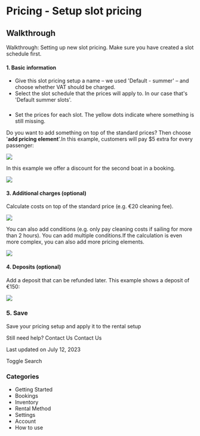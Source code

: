 Pricing - Setup slot pricing
============================

Walkthrough
-----------

Walkthrough: Setting up new slot pricing. Make sure you have created a slot schedule first.

#### 1. Basic information

* Give this slot pricing setup a name – we used 'Default - summer' – and choose whether VAT should be charged.
* Select the slot schedule that the prices will apply to. In our case that's 'Default summer slots'.

### 

* Set the prices for each slot. The yellow dots indicate where something is still missing.

Do you want to add something on top of the standard prices? Then choose '**add pricing element**'.In this example, customers will pay $5 extra for every passenger:

![](https://d33v4339jhl8k0.cloudfront.net/docs/assets/5ec3f479042863474d1b00dc/images/62164b3defb7ce7c7344306e/file-84Sw6G4pBo.png)

In this example we offer a discount for the second boat in a booking.

![](https://d33v4339jhl8k0.cloudfront.net/docs/assets/5ec3f479042863474d1b00dc/images/6216508c1173d072c69fafa1/file-I6NzfXEnzQ.png)

#### 3. Additional charges (optional)

Calculate costs on top of the standard price (e.g. €20 cleaning fee).

![](https://d33v4339jhl8k0.cloudfront.net/docs/assets/5ec3f479042863474d1b00dc/images/62163acaefb7ce7c73442fd9/file-UCdBPWEPym.png)

You can also add conditions (e.g. only pay cleaning costs if sailing for more than 2 hours). You can add multiple conditions.If the calculation is even more complex, you can also add more pricing elements.

![](https://d33v4339jhl8k0.cloudfront.net/docs/assets/5ec3f479042863474d1b00dc/images/62163a981173d072c69faed5/file-XyNbFioGoM.png)

#### 4. Deposits (optional)

Add a deposit that can be refunded later. This example shows a deposit of €150:

![](https://d33v4339jhl8k0.cloudfront.net/docs/assets/5ec3f479042863474d1b00dc/images/62164393efb7ce7c7344301a/file-BCN98KZq4w.png)

### 5. Save

Save your pricing setup and apply it to the rental setup

Still need help?
Contact Us
Contact Us

Last updated on July 12, 2023






Toggle Search

### Categories

* Getting Started
* Bookings
* Inventory
* Rental Method
* Settings
* Account
* How to use